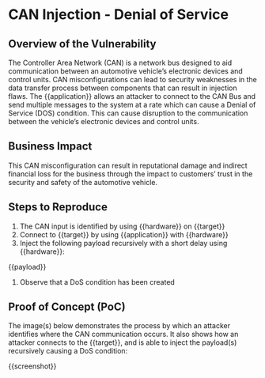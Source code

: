 # CAN Injection - Denial of Service

## Overview of the Vulnerability

The Controller Area Network (CAN) is a network bus designed to aid communication between an automotive vehicle’s electronic devices and control units. CAN misconfigurations can lead to security weaknesses in the data transfer process between components that can result in injection flaws. The {{application}} allows an attacker to connect to the CAN Bus and send multiple messages to the system at a rate which can cause a Denial of Service (DOS) condition. This can cause disruption to the communication between the vehicle’s electronic devices and control units.

## Business Impact

This CAN misconfiguration can result in reputational damage and indirect financial loss for the business through the impact to customers’ trust in the security and safety of the automotive vehicle.

## Steps to Reproduce

1. The CAN input is identified by using {{hardware}} on {{target}}
1. Connect to {{target}} by using {{application}} with {{hardware}}
1. Inject the following payload recursively with a short delay using {{hardware}}:

{{payload}}

1. Observe that a DoS condition has been created

## Proof of Concept (PoC)

The image(s) below demonstrates the process by which an attacker identifies where the CAN communication occurs. It also shows how an attacker connects to the {{target}}, and is able to inject the payload(s) recursively causing a DoS condition:

{{screenshot}}

